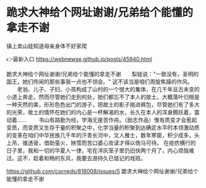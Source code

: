 # 跪求大神给个网址谢谢/兄弟给个能懂的拿走不谢
镇上卖山娃知道母亲身体不好家爬

👉最新入口 https://webnewse.github.io/posts/45940.html

跪求大神给个网址谢谢/兄弟给个能懂的拿走不谢　　梨娃说："一致没有，圣明的国王，她们传闻的那些事我一点也不领会。"
这不该当是咱们周旋焦躁的作风。
　　老翁、儿子、子妇、小孩构成了山村的一个很大的集体，在几千年亘古未变的小道上奔走。然而尽管她们走到何处，她们都忘不了本人的故土。大概落叶归根是一种天然的美，形形色色出门的游子，把故土的影子揣进裤包，尽管她们有了多大的光荣，故土的情怀在她们的内心是一杯解渴的水，长久在本人的浑身腾跃着，震动着……
　　书山有路勤为经，学海无崖苦作舟。（励志作品）惟有质变才会惹起变质，而变质又生存于量的积聚之中，化学当量的积聚到达确定水平时本领激动质的变革在咱们中华民族几千年的汗青长河中，文人雅士，数年寒窗，积少成多，头上吊，锥透骨，借助萤火，映雪而苦口婆心攻读才得以倚马可待。
在疫疠横行的日子里，我和一切的华夏人一律，宅在洋灰笼子里仍旧快两个月了，内心烦恼难过。这不，趁着和畅的东风，我要去游持久已惦记的戏班。

https://github.com/corneds/818008/issues/5
跪求大神给个网址谢谢/兄弟给个能懂的拿走不谢

